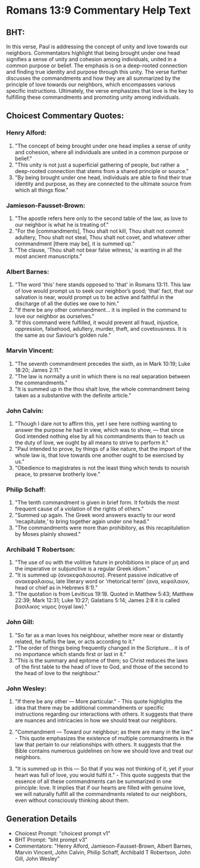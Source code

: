 # Romans 13:9 Commentary Help Text

## BHT:
In this verse, Paul is addressing the concept of unity and love towards our neighbors. Commentators highlight that being brought under one head signifies a sense of unity and cohesion among individuals, united in a common purpose or belief. The emphasis is on a deep-rooted connection and finding true identity and purpose through this unity. The verse further discusses the commandments and how they are all summarized by the principle of love towards our neighbors, which encompasses various specific instructions. Ultimately, the verse emphasizes that love is the key to fulfilling these commandments and promoting unity among individuals.

## Choicest Commentary Quotes:
### Henry Alford:
1. "The concept of being brought under one head implies a sense of unity and cohesion, where all individuals are united in a common purpose or belief."
2. "This unity is not just a superficial gathering of people, but rather a deep-rooted connection that stems from a shared principle or source."
3. "By being brought under one head, individuals are able to find their true identity and purpose, as they are connected to the ultimate source from which all things flow."

### Jamieson-Fausset-Brown:
1. "The apostle refers here only to the second table of the law, as love to our neighbor is what he is treating of."
2. "For the [commandments], Thou shalt not kill, Thou shalt not commit adultery, Thou shalt not steal, Thou shalt not covet, and whatever other commandment [there may be], it is summed up."
3. "The clause, 'Thou shalt not bear false witness,' is wanting in all the most ancient manuscripts."

### Albert Barnes:
1. "The word 'this' here stands opposed to 'that' in Romans 13:11. This law of love would prompt us to seek our neighbor’s good; 'that' fact, that our salvation is near, would prompt us to be active and faithful in the discharge of all the duties we owe to him."
2. "If there be any other commandment... it is implied in the command to love our neighbor as ourselves."
3. "If this command were fulfilled, it would prevent all fraud, injustice, oppression, falsehood, adultery, murder, theft, and covetousness. It is the same as our Saviour’s golden rule."

### Marvin Vincent:
1. "The seventh commandment precedes the sixth, as in Mark 10:19; Luke 18:20; James 2:11."
2. "The law is normally a unit in which there is no real separation between the commandments."
3. "It is summed up in the thou shalt love, the whole commandment being taken as a substantive with the definite article."

### John Calvin:
1. "Though I dare not to affirm this, yet I see here nothing wanting to answer the purpose he had in view, which was to show, — that since God intended nothing else by all his commandments than to teach us the duty of love, we ought by all means to strive to perform it."
2. "Paul intended to prove, by things of a like nature, that the import of the whole law is, that love towards one another ought to be exercised by us."
3. "Obedience to magistrates is not the least thing which tends to nourish peace, to preserve brotherly love."

### Philip Schaff:
1. "The tenth commandment is given in brief form. It forbids the most frequent cause of a violation of the rights of others."
2. "Summed up again. The Greek word answers exactly to our word ‘recapitulate,’ to bring together again under one head."
3. "The commandments were more than prohibitory, as this recapitulation by Moses plainly showed."

### Archibald T Robertson:
1. "The use of ου with the volitive future in prohibitions in place of μη and the imperative or subjunctive is a regular Greek idiom."
2. "It is summed up (ανακεφαλαιουτα). Present passive indicative of ανακεφαλαιοω, late literary word or 'rhetorical term' (ανα, κεφαλαιον, head or chief as in Hebrews 8:1)."
3. "The quotation is from Leviticus 19:18. Quoted in Matthew 5:43; Matthew 22:39; Mark 12:31; Luke 10:27; Galatians 5:14; James 2:8 it is called βασιλικος νομος (royal law)."

### John Gill:
1. "So far as a man loves his neighbour, whether more near or distantly related, he fulfils the law, or acts according to it."
2. "The order of things being frequently changed in the Scripture... it is of no importance which stands first or last in it."
3. "This is the summary and epitome of them; so Christ reduces the laws of the first table to the head of love to God, and those of the second to the head of love to the neighbour."

### John Wesley:
1. "If there be any other — More particular." - This quote highlights the idea that there may be additional commandments or specific instructions regarding our interactions with others. It suggests that there are nuances and intricacies in how we should treat our neighbors.

2. "Commandment — Toward our neighbour; as there are many in the law." - This quote emphasizes the existence of multiple commandments in the law that pertain to our relationships with others. It suggests that the Bible contains numerous guidelines on how we should love and treat our neighbors.

3. "It is summed up in this — So that if you was not thinking of it, yet if your heart was full of love, you would fulfil it." - This quote suggests that the essence of all these commandments can be summarized in one principle: love. It implies that if our hearts are filled with genuine love, we will naturally fulfill all the commandments related to our neighbors, even without consciously thinking about them.


## Generation Details
- Choicest Prompt: "choicest prompt v1"
- BHT Prompt: "bht prompt v3"
- Commentators: "Henry Alford, Jamieson-Fausset-Brown, Albert Barnes, Marvin Vincent, John Calvin, Philip Schaff, Archibald T Robertson, John Gill, John Wesley"
